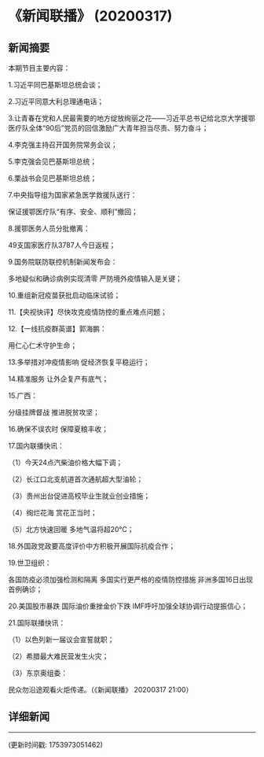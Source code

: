 # 《新闻联播》 (20200317)

## 新闻摘要

本期节目主要内容：

1.习近平同巴基斯坦总统会谈；

2.习近平同意大利总理通电话；

3.让青春在党和人民最需要的地方绽放绚丽之花——习近平总书记给北京大学援鄂医疗队全体“90后”党员的回信激励广大青年担当尽责、努力奋斗；

4.李克强主持召开国务院常务会议；

5.李克强会见巴基斯坦总统；

6.栗战书会见巴基斯坦总统；

7.中央指导组为国家紧急医学救援队送行：

保证援鄂医疗队“有序、安全、顺利”撤回；

8.援鄂医务人员分批撤离：

49支国家医疗队3787人今日返程；

9.国务院联防联控机制新闻发布会：

多地疑似和确诊病例实现清零 严防境外疫情输入是关键；

10.重组新冠疫苗获批启动临床试验；

11.【央视快评】尽快攻克疫情防控的重点难点问题；

12.【一线抗疫群英谱】郭海鹏：

用仁心仁术守护生命；

13.多举措对冲疫情影响 促经济恢复平稳运行；

14.精准服务 让外企复产有底气；

15.广西：

分级挂牌督战 推进脱贫攻坚；

16.确保不误农时 保障夏粮丰收；

17.国内联播快讯：

（1）今天24点汽柴油价格大幅下调；

（2）长江口北支航道首次通航超大型油轮；

（3）贵州出台促进高校毕业生就业创业措施；

（4）绚烂花海 赏花正当时；

（5）北方快速回暖 多地气温将超20℃；

18.外国政党政要高度评价中方积极开展国际抗疫合作；

19.世卫组织：

各国防疫必须加强检测和隔离 多国实行更严格的疫情防控措施 非洲多国16日出现首例确诊；

20.美国股市暴跌 国际油价重挫金价下跌 IMF呼吁加强全球协调行动提振信心；

21.国际联播快讯：

（1）以色列新一届议会宣誓就职；

（2）希腊最大难民营发生火灾；

（3）东京奥组委：

民众勿沿途观看火炬传递。（《新闻联播》 20200317 21:00）

## 详细新闻

---

(更新时间戳: 1753973051462)

